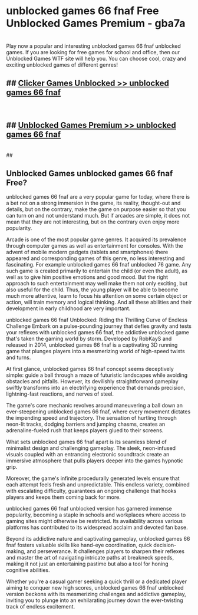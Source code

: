 # unblocked games 66 fnaf  Free Unblocked Games Premium - gba7a <br>
<br>
Play now a popular and interesting unblocked games 66 fnaf unblocked games. If you are looking for free games for school and office, then our Unblocked Games WTF site will help you. You can choose cool, crazy and exciting unblocked games of different genres!


## ##  [Clicker Games Unblocked >> unblocked games 66 fnaf](http://freeplayer.one?title=unblocked_games_66_fnaf&ref=UGames)
  <br>

##  ## [Unblocked Games Premium >> unblocked games 66 fnaf](http://freeplayer.one?title=unblocked_games_66_fnaf&ref=UGames)
  <br>
  ##



## Unblocked Games unblocked games 66 fnaf Free?

unblocked games 66 fnaf are a very popular game for today, where there is a bet not on a strong immersion in the game, its reality, thought-out and details, but on the contrary, make the game on purpose easier so that you can turn on and not understand much. But if arcades are simple, it does not mean that they are not interesting, but on the contrary even enjoy more popularity.

Arcade is one of the most popular game genres. It acquired its prevalence through computer games as well as entertainment for consoles. With the advent of mobile modern gadgets (tablets and smartphones) there appeared and corresponding games of this genre, no less interesting and fascinating. For example unblocked games 66 fnaf unblocked 76 game. Any such game is created primarily to entertain the child (or even the adult), as well as to give him positive emotions and good mood. But the right approach to such entertainment may well make them not only exciting, but also useful for the child. Thus, the young player will be able to become much more attentive, learn to focus his attention on some certain object or action, will train memory and logical thinking. And all these abilities and their development in early childhood are very important.

unblocked games 66 fnaf Unblocked: Riding the Thrilling Curve of Endless Challenge
Embark on a pulse-pounding journey that defies gravity and tests your reflexes with unblocked games 66 fnaf, the addictive unblocked game that's taken the gaming world by storm. Developed by RobKayS and released in 2014, unblocked games 66 fnaf is a captivating 3D running game that plunges players into a mesmerizing world of high-speed twists and turns.

At first glance, unblocked games 66 fnaf concept seems deceptively simple: guide a ball through a maze of futuristic landscapes while avoiding obstacles and pitfalls. However, its devilishly straightforward gameplay swiftly transforms into an electrifying experience that demands precision, lightning-fast reactions, and nerves of steel.

The game's core mechanic revolves around maneuvering a ball down an ever-steepening unblocked games 66 fnaf, where every movement dictates the impending speed and trajectory. The sensation of hurtling through neon-lit tracks, dodging barriers and jumping chasms, creates an adrenaline-fueled rush that keeps players glued to their screens.

What sets unblocked games 66 fnaf apart is its seamless blend of minimalist design and challenging gameplay. The sleek, neon-infused visuals coupled with an entrancing electronic soundtrack create an immersive atmosphere that pulls players deeper into the games hypnotic grip.

Moreover, the game's infinite procedurally generated levels ensure that each attempt feels fresh and unpredictable. This endless variety, combined with escalating difficulty, guarantees an ongoing challenge that hooks players and keeps them coming back for more.

unblocked games 66 fnaf unblocked version has garnered immense popularity, becoming a staple in schools and workplaces where access to gaming sites might otherwise be restricted. Its availability across various platforms has contributed to its widespread acclaim and devoted fan base.

Beyond its addictive nature and captivating gameplay, unblocked games 66 fnaf fosters valuable skills like hand-eye coordination, quick decision-making, and perseverance. It challenges players to sharpen their reflexes and master the art of navigating intricate paths at breakneck speeds, making it not just an entertaining pastime but also a tool for honing cognitive abilities.

Whether you're a casual gamer seeking a quick thrill or a dedicated player aiming to conquer new high scores, unblocked games 66 fnaf unblocked version beckons with its mesmerizing challenges and addictive gameplay, inviting you to plunge into an exhilarating journey down the ever-twisting track of endless excitement.